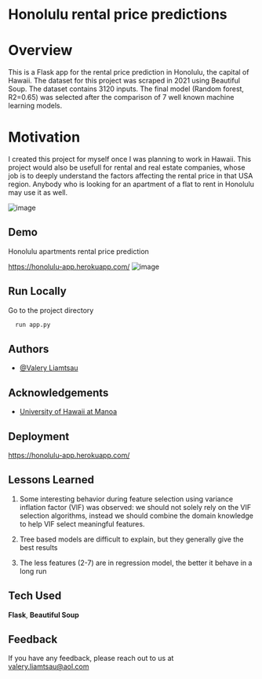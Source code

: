 
# Honolulu rental price predictions

# Overview
This is a Flask app for the rental price prediction in Honolulu, the capital
of Hawaii. The dataset for this project was scraped in 2021 using 
Beautiful Soup. The dataset contains 3120 inputs. The final model (Random forest, R2=0.65) was selected after
the comparison of 7 well known machine learning models.
# Motivation
I created this project for myself once I was planning to work
in Hawaii. This project would also be  usefull for rental and
real estate companies, whose job is to deeply understand the factors
affecting the rental price in that USA region. Anybody who is looking for
an apartment of a flat to rent in Honolulu may use it as well.

![image](https://user-images.githubusercontent.com/71885827/187156074-2bc93eb0-dc2f-4d78-8e74-e0af7e736167.png)
## Demo

Honolulu apartments rental price prediction

https://honolulu-app.herokuapp.com/
![image](https://user-images.githubusercontent.com/71885827/187153796-ffd87c31-762a-4dfd-9aa2-3a40d94c3415.png)
## Run Locally


Go to the project directory

```bash
  run app.py
```


## Authors

- [@Valery Liamtsau](https://www.linkedin.com/in/valery-liamtsau/)


## Acknowledgements

 - [University of Hawaii at Manoa](https://manoa.hawaii.edu/)


## Deployment

https://honolulu-app.herokuapp.com/



## Lessons Learned

1. Some interesting behavior during feature selection using
variance inflation factor (VIF) was observed: we should not solely rely on 
the VIF selection algorithms, instead we should combine the domain knowledge
to help VIF select meaningful features.

2. Tree based models are difficult to explain, but they 
generally give the best 
results

3. The less features (2-7) are in regression model, the better it behave in a long run



## Tech Used

**Flask**, **Beautiful Soup**


## Feedback

If you have any feedback, please reach out to us at 
valery.liamtsau@aol.com

